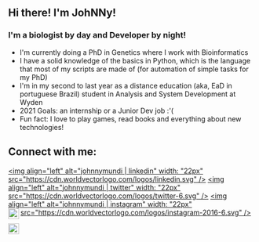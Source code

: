 ## Hi there! I'm JohNNy!

### I'm a biologist by day and Developer by night!

- I'm currently doing a PhD in Genetics where I work with Bioinformatics
- I have a solid knowledge of the basics in Python, which is the language that most of my scripts are made of (for automation of simple tasks for my PhD)
- I'm in my second to last year as a distance education (aka, EaD in portuguese Brazil) student in Analysis and System Development at Wyden
- 2021 Goals: an internship or a Junior Dev job :'(
- Fun fact: I love to play games, read books and everything about new technologies!

## Connect with me:

[<img align="left" alt="johnnymundi | linkedin" width: "22px" src="https://cdn.worldvectorlogo.com/logos/linkedin.svg" />][linkedin]
[<img align="left" alt="johnnymundi | twitter" width: "22px" src="https://cdn.worldvectorlogo.com/logos/twitter-6.svg" />][twitter]
[<img align="left" alt="johnnymundi | instagram" width: "22px" src="https://cdn.worldvectorlogo.com/logos/instagram-2016-6.svg" />][instagram]
[<img align="left" alt="johnnymundi | Twitter" width="22px" src="https://cdn.worldvectorlogo.com/logos/facebook-3.svg" />][twitter]

[<img align="left" alt="codeSTACKr | Twitter" width="22px" src="https://cdn.jsdelivr.net/npm/simple-icons@v3/icons/twitter.svg" />][twitter]

<br/>
<br/>

[twitter]: https://twitter.com/johnnymundi
[linkedin]: https://linkedin.com/in/johnny-sousa-487435a8/
[instagram]: https://www.instagram.com/johnnysf/
[facebook]: https://www.facebook.com/johnnymundi/
